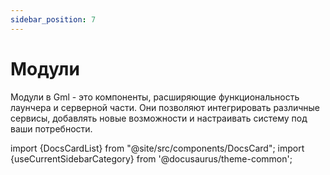 ```yaml
---
sidebar_position: 7
---
```


# Модули

Модули в Gml - это компоненты, расширяющие функциональность лаунчера и серверной части.
Они позволяют интегрировать различные сервисы, добавлять новые возможности и настраивать систему под ваши
потребности.

import {DocsCardList} from "@site/src/components/DocsCard";
import {useCurrentSidebarCategory} from '@docusaurus/theme-common';

<DocsCardList list={useCurrentSidebarCategory().items} />